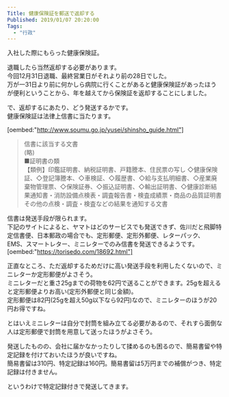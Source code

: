 ```yaml
---
Title: 健康保険証を郵送で返却する
Published: 2019/01/07 20:20:00
Tags:
  - "行政"
---
```

入社した際にもらった健康保険証。  

退職したら当然返却する必要があります。  
今回12月31日退職、最終営業日がそれより前の28日でした。  
万が一31日より前に何かしら病院に行くことがあると健康保険証があったほうが便利ということから、年を越えてから保険証を返却することにしました。  

<!-- more -->

で、返却するにあたり、どう発送するかです。  
健康保険証は法律上信書に当たります。  

[oembed:"http://www.soumu.go.jp/yusei/shinsho_guide.html"]

> 信書に該当する文書  
> (略)  
> ■証明書の類  
> 【類例】印鑑証明書、納税証明書、戸籍謄本、住民票の写し ◇健康保険証、◇登記簿謄本、◇車検証、◇履歴書、◇給与支払明細書、◇産業廃棄物管理票、◇保険証券、◇振込証明書、◇輸出証明書、◇健康診断結果通知書・消防設備点検表・調査報告書・検査成績票・商品の品質証明書その他の点検・調査・検査などの結果を通知する文書  

信書は発送手段が限られます。  
下記のサイトによると、ヤマトはどのサービスでも発送できず、佐川だと飛脚特定信書便、日本郵政の場合でも、定形郵便、定形外郵便、レターパック、EMS、スマートレター、ミニレターでのみ信書を発送できるようです。  
[oembed:"https://torisedo.com/18692.html"]


正直なところ、ただ返却するためだけに高い発送手段を利用したくないので、ミニレターか定形郵便がよさそう。  
ミニレターだと重さ25gまでの荷物を62円で送ることができます。25gを超えると定形郵便よりお高い(定形外郵便と同じ金額)。  
定形郵便は82円(25gを超え50g以下なら92円)なので、ミニレターのほうが20円お得ですね。  

とはいえミニレターは自分で封筒を組み立てる必要があるので、それすら面倒な人は定形郵便で封筒を用意して送ったほうがよさそう。  

発送したものの、会社に届かなかったりして揉めるのも困るので、簡易書留や特定記録を付けておいたほうが良いですね。  
簡易書留は310円、特定記録は160円。簡易書留は5万円までの補償がつき、特定記録は付きません。  

というわけで特定記録付きで発送してきます。